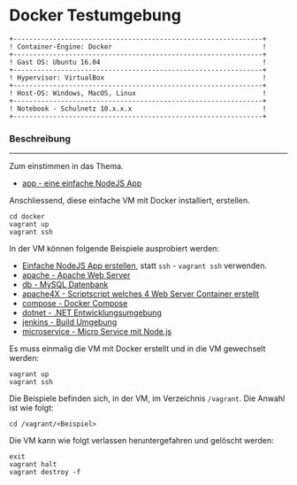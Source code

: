 Docker Testumgebung 
===================

    +---------------------------------------------------------------+
    ! Container-Engine: Docker                                      !	
    +---------------------------------------------------------------+
    ! Gast OS: Ubuntu 16.04                                         !	
    +---------------------------------------------------------------+
    ! Hypervisor: VirtualBox                                        !	
    +---------------------------------------------------------------+
    ! Host-OS: Windows, MacOS, Linux                                !	
    +---------------------------------------------------------------+
    ! Notebook - Schulnetz 10.x.x.x                                 !                 
    +---------------------------------------------------------------+

### Beschreibung
***

Zum einstimmen in das Thema. 

* [app - eine einfache NodeJS App](app/)

Anschliessend, diese einfache VM mit Docker installiert, erstellen.

    cd docker
    vagrant up
    vagrant ssh

In der VM können folgende Beispiele ausprobiert werden:

* [Einfache NodeJS App erstellen](https://gitlab.com/ser-cal/Container-CAL-webapp_v1), statt `ssh` - `vagrant ssh` verwenden.
* [apache - Apache Web Server](apache/)
* [db - MySQL Datenbank](mysql/)
* [apache4X - Scriptscript welches 4 Web Server Container erstellt](apache4X/)
* [compose - Docker Compose](compose/)
* [dotnet - .NET Entwicklungsumgebung](dotnet/)
* [jenkins - Build Umgebung](jenkins/)
* [microservice - Micro Service mit Node.js](microservice/)

Es muss einmalig die VM mit Docker erstellt und in die VM gewechselt werden:

	vagrant up
	vagrant ssh

Die Beispiele befinden sich, in der VM, im Verzeichnis `/vagrant`. Die Anwahl ist wie folgt:

	cd /vagrant/<Beispiel>
	
Die VM kann wie folgt verlassen heruntergefahren und gelöscht werden:

	exit
	vagrant halt
	vagrant destroy -f
	

